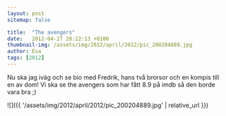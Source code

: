 ```yaml
---
layout: post
sitemap: false

title:  "The avengers"
date:   2012-04-27 20:22:13 +0100
thumbnail-img: /assets/img/2012/april/2012/pic_200204889.jpg
author: Eva
tags: [2012]
---
```


Nu ska jag iväg och se bio med Fredrik, hans två brorsor och en kompis till en av dom! Vi ska se the avengers som har fått 8.9 på imdb så den borde vara bra ;)

![]({{ '/assets/img/2012/april/2012/pic_200204889.jpg'  | relative_url }})

